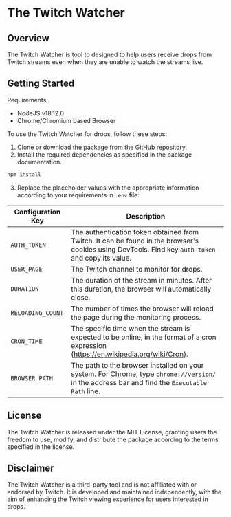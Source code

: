 # The Twitch Watcher

## Overview
The Twitch Watcher is tool to designed to help users receive drops from Twitch streams even when they are unable to watch the streams live. 

## Getting Started
Requirements:
- NodeJS v18.12.0
- Chrome/Chromium based Browser

To use the Twitch Watcher for drops, follow these steps:

1. Clone or download the package from the GitHub repository.
2. Install the required dependencies as specified in the package documentation.
```bash
npm install
```
3. Replace the placeholder values with the appropriate information according to your requirements in `.env` file:

| Configuration Key      | Description                                                                                                 |
|------------------------|-------------------------------------------------------------------------------------------------------------|
| `AUTH_TOKEN`           | The authentication token obtained from Twitch. It can be found in the browser's cookies using DevTools. Find key `auth-token` and copy its value.     |
| `USER_PAGE`            | The Twitch channel to monitor for drops.                                                                    |
| `DURATION`             | The duration of the stream in minutes. After this duration, the browser will automatically close.           |
| `RELOADING_COUNT`      | The number of times the browser will reload the page during the monitoring process.                          |
| `CRON_TIME`            | The specific time when the stream is expected to be online, in the format of a cron expression (https://en.wikipedia.org/wiki/Cron).     
| `BROWSER_PATH`         | The path to the browser installed on your system. For Chrome, type `chrome://version/` in the address bar and find the `Executable Path` line.

## License
The Twitch Watcher is released under the MIT License, granting users the freedom to use, modify, and distribute the package according to the terms specified in the license.

## Disclaimer
The Twitch Watcher is a third-party tool and is not affiliated with or endorsed by Twitch. It is developed and maintained independently, with the aim of enhancing the Twitch viewing experience for users interested in drops.
